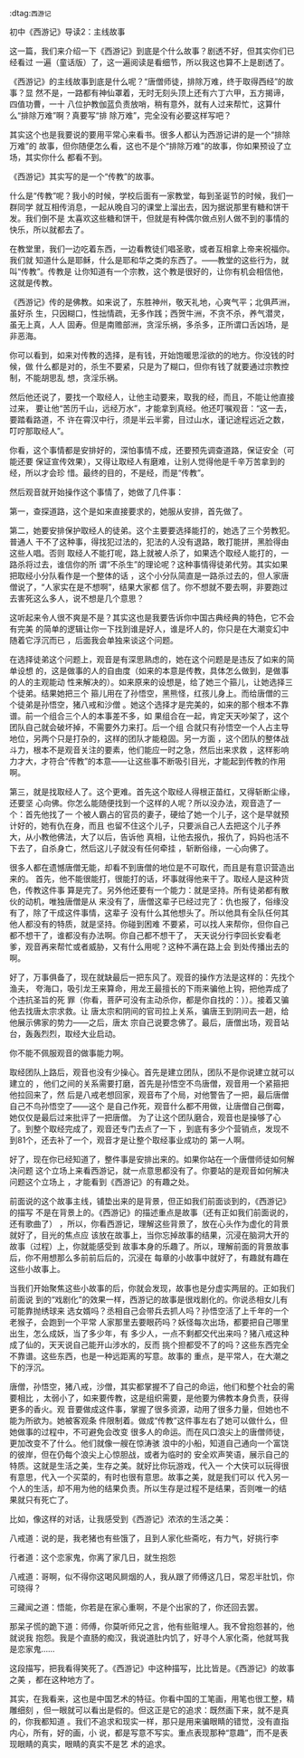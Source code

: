     
:dtag:`西游记`

初中《西游记》导读2：主线故事

这一篇，我们来介绍一下《西游记》到底是个什么故事？剧透不好，但其实你们已经看过
一遍（童话版）了，这一遍阅读是看细节，所以我这也算不上是剧透了。

《西游记》的主线故事到底是什么呢？“唐僧师徒，排除万难，终于取得西经”的故事？显
然不是，一路都有神仙罩着，无时无刻头顶上还有六丁六甲，五方揭谛，四值功曹，一十
八位护教伽蓝负责放哨，稍有意外，就有人过来帮忙，这算什么“排除万难”啊？真要写“排
除万难”，完全没有必要这样写吧？

其实这个也是我要说的要用平常心来看书。很多人都认为西游记讲的是一个“排除万难”的
故事，但你随便怎么看，这也不是个“排除万难”的故事，你如果预设了立场，其实你什么
都看不到。

《西游记》其实写的是一个“传教”的故事。

什么是“传教”呢？我小的时候，学校后面有一家教堂，每到圣诞节的时候，我们一群同学
就互相传消息，一起从晚自习的课堂上溜出去，因为据说那里有糖和饼干发。我们倒不是
太喜欢这些糖和饼干，但就是有种偶尔做点别人做不到的事情的快乐，所以就都去了。

在教堂里，我们一边吃着东西，一边看教徒们唱圣歌，或者互相拿上帝来祝福你。我们就
知道什么是耶稣，什么是耶和华之类的东西了。——教堂的这些行为，就叫“传教”。传教是
让你知道有一个宗教，这个教是很好的，让你有机会相信他，这就是传教。

《西游记》传的是佛教。如来说了，东胜神州，敬天礼地，心爽气平；北俱芦洲，虽好杀
生，只因糊口，性拙情疏，无多作践；西贺牛洲，不贪不杀，养气潜灵，虽无上真，人人
固寿。但是南赡部洲，贪淫乐祸，多杀多，正所谓口舌凶场，是非恶海。

你可以看到，如来对传教的选择，是有钱，开始饱暖思淫欲的的地方。你没钱的时候，做
什么都是对的，杀生不要紧，只是为了糊口，但你有钱了就要通过宗教控制，不能胡思乱
想，贪淫乐祸。

然后他还说了，要找一个取经人，让他主动要来，取我的经，而且，不能让他直接过来，
要让他“苦历千山，远经万水”，才能拿到真经。他还叮嘱观音：“这一去，要踏看路道，不
许在霄汉中行，须是半云半雾，目过山水，谨记途程远近之数，叮咛那取经人”。

你看，这个事情都是安排好的，深怕事情不成，还要预先调查道路，保证安全（可能还要
保证宣传效果），又得让取经人有磨难，让别人觉得他是千辛万苦拿到的经，所以才会珍
惜。最终的目的，不是经，而是“传教”。

然后观音就开始操作这个事情了，她做了几件事：

第一，查探道路，这个是如来直接要求的，她服从安排，首先做了。

第二，她要安排保护取经人的徒弟。这个主要要选择能打的，她选了三个劳教犯。普通人
干不了这种事，得找犯过法的，犯法的人没有退路，敢打能拼，黑脸得由这些人唱。否则
取经人不能打呢，路上就被人杀了，如果选个取经人能打的，一路杀将过去，谁信你的所
谓“不杀生”的理论呢？这种事情得徒弟代劳。其实如果把取经小分队看作是一个整体的话
，这个小分队简直是一路杀过去的，但人家唐僧说了，“人家实在是不想啊”，结果大家都
信了。你不想就不要去啊，非要跑过去害死这么多人，说不想是几个意思？

这听起来令人很不爽是不是？其实这也是我要告诉你中国古典经典的特色，它不会有完美
的简单的逻辑让你一下找到谁是好人，谁是坏人的，你只是在大潮变幻中随着它浮沉而已
，后面我会单独来谈这个问题。

在选择徒弟这个问题上，观音是有深思熟虑的，她在这个问题是是违反了如来的简单设想
的，这是做事的人的自由度（如来的本意是传教，具体怎么做到，是做事的人的主观能动
性来解决的）。如来原来的设想是，给了她三个箍儿，让她选择三个徒弟。结果她把三个
箍儿用在了孙悟空，黑熊怪，红孩儿身上。而给唐僧的三个徒弟是孙悟空，猪八戒和沙僧
。她这个选择才是完美的，如来的那个根本不靠谱。前一个组合三个人的本事差不多，如
果组合在一起，肯定天天吵架了，这个团队自己就会破坏掉，不需要外力来打。后一个组
合就只有孙悟空一个人占主导地位，另两个只是打杂的，这样的团队才能稳固。另一方面
，这个团队的整体战斗力，根本不是观音关注的要素，他们能应一时之急，然后出来求救
，这样影响力才大，才符合“传教”的本意——让这些事不断吸引目光，才能起到传教的作用
啊。

第三，就是找取经人了。这个更难。首先这个取经人得根正苗红，又得斩断尘缘，还要坚
心向佛。你怎么能随便找到一个这样的人呢？所以没办法，观音造了一个：首先他找了一
个被人霸占的官员的妻子，硬给了她一个儿子，这个是早就预计好的，她有仇在身，而且
也留不住这个儿子，只要派自己人去把这个儿子养大，从小教他佛法，大了以后，告诉他
真相，让他去报仇，报仇了，妈妈也活不下去了，自杀身亡，然后这儿子就没有任何牵挂
，斩断俗缘，一心向佛了。

很多人都在遗憾唐僧无能，却看不到唐僧的地位是不可取代，而且是有意识营造出来的。
首先，他不能很能打，很能打的话，坏事就得他来干了。取经人是这种货色，传教这件事
算是完了。另外他还要有一个能力：就是坚持。所有徒弟都有散伙的动机，唯独唐僧是从
来没有了，唐僧这辈子已经过完了：仇也报了，俗缘没有了，除了干成这件事情，这辈子
没有什么其他想头了。所以他具有全队任何其他人都没有的特质，就是坚持。你碰到困难
不要紧，可以找人来帮你，但你自己都不想干了，谁都没有办法啊。你自己都不想干了，
天天说分行李回长安看老爹，观音再来帮忙或者威胁，又有什么用呢？这种不满在路上会
到处传播出去的啊。

好了，万事俱备了，现在就缺最后一把东风了。观音的操作方法是这样的：先找个渔夫，
夸海口，吸引龙王来算命，用龙王最擅长的下雨来骗他上钩，把他弄成了个违抗圣旨的死
罪（你看，菩萨可没有主动杀你，都是你自找的：））。接着又骗他去找唐太宗求救。让
唐太宗和阴间的官司拉上关系，骗唐王到阴间去一趟，给他展示佛家的势力——之后，唐太
宗自己说要念佛了。最后，唐僧出场，观音站台，轰轰烈烈，取经大业启动。

你不能不佩服观音的做事能力啊。

取经团队上路后，观音也没有少操心。首先是建立团队，团队不是你说建立就可以建立的
，他们之间的关系需要打磨，首先是孙悟空不鸟唐僧，观音用一个紧箍把他拉回来了，然
后是八戒老想回家，观音布了个局，对他警告了一把，最后唐僧自己不鸟孙悟空了——这个
是自己作死，观音什么都不用做，让唐僧自己倒霉，她仅仅是最后过来批评了一把唐僧。
为了让这个团队磨合，观音也是操够了心了。到整个取经完成了，观音还专门去点了一下
，到底有多少个营销点，发现不到81个，还去补了一个，观音才是让整个取经事业成功的
第一人啊。

好了，现在你已经知道了，整件事是安排出来的。如果你站在一个唐僧师徒如何解决问题
这个立场上来看西游记，就一点意思都没有了。你要站的是观音如何解决问题这个立场上
，才能看到《西游记》的有趣之处。

前面说的这个故事主线，铺垫出来的是背景，但正如我们前面谈到的，《西游记》的描写
不是在背景上的。《西游记》的描述重点是故事（还有正如我们前面说的，还有歌曲了）
，所以，你看西游记，理解这些背景了，放在心头作为虚化的背景就好了，目光的焦点应
该放在故事上，当你忘掉故事的结果，沉浸在脑洞大开的故事（过程）上，你就能感受到
故事本身的乐趣了。所以，理解前面的背景故事后，你不用想那么多前前后后的，沉浸在
每章的小故事中就好了，有趣就有趣在这些小故事上。

当我们开始聚焦这些小故事的后，你就会发现，故事也是分虚实两层的。正如我们前面说
到的“戏剧化”的效果一样，西游记的故事是很戏剧化的。你说丞相女儿有可能靠抛绣球来
选女婿吗？丞相自己会带兵去抓人吗？孙悟空活了上千年的一个老猴子，会跑到一个平常
人家那里去要眼药吗？妖怪每次出场，都要把自己哪里出生，怎么成妖，当了多少年，有
多少人，一点不剩都交代出来吗？猪八戒这种成了仙的，天天说自己能开山涉水的，反而
挑个担都受不了的吗？这些东西完全不靠谱。这些东西，也是一种远距离的写意。故事的
重点，是平常人，在大潮之下的浮沉。

唐僧，孙悟空，猪八戒，沙僧，其实都掌握不了自己的命运，他们和整个社会的需要相比
，太弱小了，如来要传教，这是组织需要，是他要为佛教本身负责，获得更多的香火。观
音要做成这件事，掌握了很多资源，动用了很多力量，但她也不能为所欲为。她被客观条
件限制着。做成“传教”这件事左右了她可以做什么，但她做事的过程中，不可避免会改变
很多人的命运。而在风口浪尖上的唐僧师徒，更加改变不了什么。他们就像一艘在惊涛骇
浪中的小船，知道自己通向一个富饶的彼岸，但在仍每个浪尖上心惊胆战，或者为临时的
安全欢声笑语，展示自己的特质。这就是生活之美，生存之美。就好比你玩游戏，代入一
个大侠可以玩得很有意思，代入一个买菜的，有时也很有意思。故事之美，就是我们可以
代入另一个人的生活，却不用为他的结果负责。所以生存是过程不是结果，否则唯一的结
果就只有死亡了。

比如，像这样的对话，让我感受到《西游记》浓浓的生活之美：

八戒道：说的是，我老猪也有些饿了，且到人家化些斋吃，有力气，好挑行李

行者道：这个恋家鬼，你离了家几日，就生抱怨

八戒道：哥啊，似不得你这喝风屙烟的人，我从跟了师傅这几日，常忍半肚饥，你可晓得？

三藏闻之道：悟能，你若是在家心重啊，不是个出家的了，你还回去罢。

那呆子慌的跪下道：师傅，你莫听师兄之言，他有些赃埋人。我不曾抱怨甚的，他就说我
抱怨。我是个直肠的痴汉，我说道肚内饥了，好寻个人家化斋，他就骂我是恋家鬼……

这段描写，把我看得笑死了。《西游记》中这种描写，比比皆是。《西游记》的故事之美
，都在这种地方了。

其实，在我看来，这也是中国艺术的特征。你看中国的工笔画，用笔也很工整，精雕细刻
，但一眼就可以看出是假的。但这正是它的追求：既然画下来，就不是真的，你我都知道
。我们不追求和现实一样，那只是用来骗眼睛的错觉，没有直指内心，所有，好的画，小
说，都是写意不写实。重点表现那种“意趣”，而不是表现眼睛的真实，眼睛的真实不是艺
术的追求。
